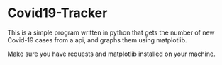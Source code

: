 # Covid19-Tracker
This is a simple program written in python that gets the number of new Covid-19 cases from a api, and graphs them using matplotlib. 

Make sure you have requests and matplotlib installed on your machine. 
